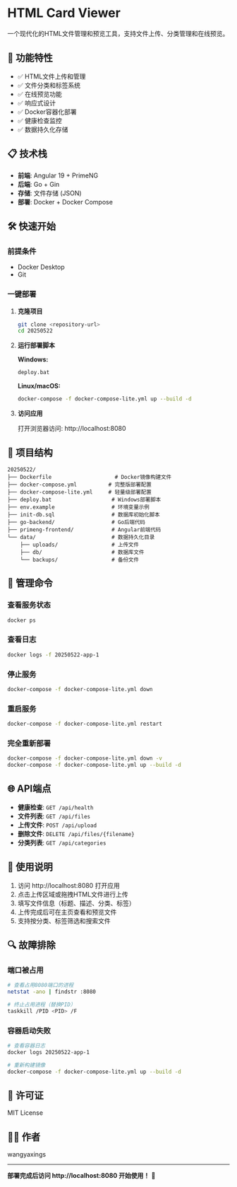 # HTML Card Viewer

一个现代化的HTML文件管理和预览工具，支持文件上传、分类管理和在线预览。

## 🚀 功能特性

- ✅ HTML文件上传和管理
- ✅ 文件分类和标签系统
- ✅ 在线预览功能
- ✅ 响应式设计
- ✅ Docker容器化部署
- ✅ 健康检查监控
- ✅ 数据持久化存储

## 📋 技术栈

- **前端**: Angular 19 + PrimeNG
- **后端**: Go + Gin
- **存储**: 文件存储 (JSON)
- **部署**: Docker + Docker Compose

## 🛠️ 快速开始

### 前提条件

- Docker Desktop
- Git

### 一键部署

1. **克隆项目**
   ```bash
   git clone <repository-url>
   cd 20250522
   ```

2. **运行部署脚本**

   **Windows:**
   ```bash
   deploy.bat
   ```

   **Linux/macOS:**
   ```bash
   docker-compose -f docker-compose-lite.yml up --build -d
   ```

3. **访问应用**

   打开浏览器访问: http://localhost:8080

## 📁 项目结构

```
20250522/
├── Dockerfile                    # Docker镜像构建文件
├── docker-compose.yml          # 完整版部署配置
├── docker-compose-lite.yml     # 轻量级部署配置
├── deploy.bat                   # Windows部署脚本
├── env.example                  # 环境变量示例
├── init-db.sql                  # 数据库初始化脚本
├── go-backend/                  # Go后端代码
├── primeng-frontend/            # Angular前端代码
└── data/                        # 数据持久化目录
    ├── uploads/                 # 上传文件
    ├── db/                      # 数据库文件
    └── backups/                 # 备份文件
```

## 🔧 管理命令

### 查看服务状态
```bash
docker ps
```

### 查看日志
```bash
docker logs -f 20250522-app-1
```

### 停止服务
```bash
docker-compose -f docker-compose-lite.yml down
```

### 重启服务
```bash
docker-compose -f docker-compose-lite.yml restart
```

### 完全重新部署
```bash
docker-compose -f docker-compose-lite.yml down -v
docker-compose -f docker-compose-lite.yml up --build -d
```

## 🌐 API端点

- **健康检查**: `GET /api/health`
- **文件列表**: `GET /api/files`
- **上传文件**: `POST /api/upload`
- **删除文件**: `DELETE /api/files/{filename}`
- **分类列表**: `GET /api/categories`

## 📝 使用说明

1. 访问 http://localhost:8080 打开应用
2. 点击上传区域或拖拽HTML文件进行上传
3. 填写文件信息（标题、描述、分类、标签）
4. 上传完成后可在主页查看和预览文件
5. 支持按分类、标签筛选和搜索文件

## 🔍 故障排除

### 端口被占用
```bash
# 查看占用8080端口的进程
netstat -ano | findstr :8080

# 终止占用进程（替换PID）
taskkill /PID <PID> /F
```

### 容器启动失败
```bash
# 查看容器日志
docker logs 20250522-app-1

# 重新构建镜像
docker-compose -f docker-compose-lite.yml up --build -d
```

## 📄 许可证

MIT License

## 👨‍💻 作者

wangyaxings

---

**部署完成后访问 http://localhost:8080 开始使用！** 🎉